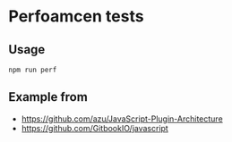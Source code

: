 # Perfoamcen tests

## Usage

```
npm run perf
```

## Example from

- https://github.com/azu/JavaScript-Plugin-Architecture
- https://github.com/GitbookIO/javascript